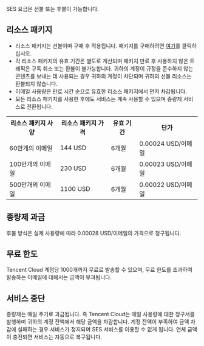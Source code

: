 SES 요금은 선불 또는 후불이 가능합니다.

## 리소스 패키지
- 리소스 패키지는 선불이며 구매 후 적용됩니다. 패키지를 구매하려면 [여기](http://buy.intl.cloud.tencent.com/ses)를 클릭하십시오.
- 각 리소스 패키지의 유효 기간은 별도로 계산되며 패키지 만료 후 사용하지 않은 트래픽은 구독 취소 또는 환불이 불가능합니다. 귀하의 계정이 규정을 준수하지 않는 콘텐츠를 보내는 데 사용되는 경우 귀하의 계정이 차단되며 귀하의 선불 리소스는 환불되지 않습니다.
- 이메일 사용량은 만료 시간 순으로 유효한 리소스 패키지에서 먼저 차감됩니다.
- 모든 리소스 패키지를 사용한 후에도 서비스는 계속 사용할 수 있으며 종량제 서비스로 전환됩니다.
<escape>
<table>
<tr>
<th>리소스 패키지 사양</th>
<th>리소스 패키지 가격</th>
<th>유효 기간</th>
<th>단가</th>
</tr>
<tr>
<td>60만개의 이메일</td>
<td>144 USD</td>
<td>6개월</td>
<td>0.00024 USD/이메일</td>
</tr>
<tr>
<td>100만개의 이메일</td>
<td>230 USD</td>
<td>6개월</td>
<td>0.00023 USD/이메일</td>
</tr>
<tr>
<td>500만개의 이메일</td>
<td>1100 USD</td>
<td>6개월</td>
<td>0.00022 USD/이메일</td>
</tr>
</table>

</escape>

## 종량제 과금
후불 방식은 실제 사용량에 따라  0.00028 USD/이메일의 가격으로 청구됩니다. 
## 무료 한도
Tencent Cloud 계정당 1000개까지 무료로 발송할 수 있으며, 무료 한도를 초과하여 발송하는 이메일에 대해서는 금액이 부과됩니다.
## 서비스 중단
종량제는 매일 주기로 과금됩니다. 즉 Tencent Cloud는 매일 사용량에 대한 청구서를 발행하며 귀하의 계정 잔액에서 해당 금액을 차감합니다. 계정 잔액이 부족하여 금액 차감에 실패하는 경우 서비스가 정지되며 SES 서비스를 이용할 수 없게 됩니다. 연체 금액이 충전되면 서비스는 자동으로 복구됩니다.


